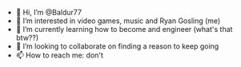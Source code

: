 - 👋 Hi, I’m @Baldur77
- 👀 I’m interested in video games, music and Ryan Gosling (me)
- 🌱 I’m currently learning how to become and engineer (what's that btw??)
- 💞️ I’m looking to collaborate on finding a reason to keep going
- 📫 How to reach me: don't

<!---
Baldur77/Baldur77 is a ✨ special ✨ repository because its `README.md` (this file) appears on your GitHub profile.
You can click the Preview link to take a look at your changes.
--->
